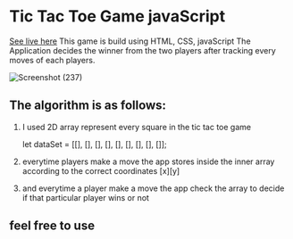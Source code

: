 # Tic Tac Toe Game javaScript
[See live here](https://dagim-tic-tac-toe-game.netlify.app/)
This game is build using HTML, CSS, javaScript
The Application decides the winner from the two players after tracking every moves of each players.

![Screenshot (237)](https://user-images.githubusercontent.com/80765887/153710627-7f805ab0-2c7d-40d2-9fe5-a87ebe74457e.png)



## The algorithm is as follows:
1. I used 2D array represent every square in the tic tac toe game 

   let dataSet = [[], [], [], [], [], [], [], [], []];
  
                          
2. everytime players make a move the app stores inside the inner array according to the correct coordinates [x][y]
3. and everytime a player make a move the app check the array to decide if that particular player wins or not
## feel free to use
